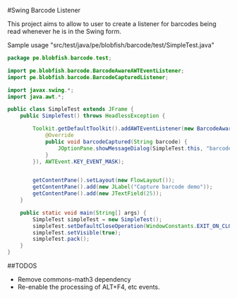 #Swing Barcode Listener



This project aims to allow to user to create a listener for barcodes being read whenever he is in the Swing form.

Sample usage "src/test/java/pe/blobfish/barcode/test/SimpleTest.java"

```java
package pe.blobfish.barcode.test;

import pe.blobfish.barcode.BarcodeAwareAWTEventListener;
import pe.blobfish.barcode.BarcodeCapturedListener;

import javax.swing.*;
import java.awt.*;

public class SimpleTest extends JFrame {
    public SimpleTest() throws HeadlessException {

        Toolkit.getDefaultToolkit().addAWTEventListener(new BarcodeAwareAWTEventListener(new BarcodeCapturedListener() {
            @Override
            public void barcodeCaptured(String barcode) {
                JOptionPane.showMessageDialog(SimpleTest.this, "barcode captured: " + barcode);
            }
        }), AWTEvent.KEY_EVENT_MASK);


        getContentPane().setLayout(new FlowLayout());
        getContentPane().add(new JLabel("Capture barcode demo"));
        getContentPane().add(new JTextField(25));
    }

    public static void main(String[] args) {
        SimpleTest simpleTest = new SimpleTest();
        simpleTest.setDefaultCloseOperation(WindowConstants.EXIT_ON_CLOSE);
        simpleTest.setVisible(true);
        simpleTest.pack();
    }
}
```

##TODOS

- Remove commons-math3 dependency
- Re-enable the processing of ALT+F4, etc events.
